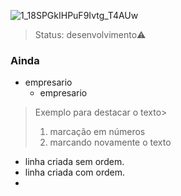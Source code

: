 ![1_18SPGkIHPuF9Ivtg_T4AUw](https://user-images.githubusercontent.com/84356982/120250513-c6021a00-c254-11eb-905e-1919bb16c4ea.png)

> Status: desenvolvimento⚠️

### Ainda
+ empresario 
  - empresario

>Exemplo para destacar o texto>
>1. marcação em números
>2. marcando novamente o texto 
* linha criada sem ordem.
* linha criada com ordem.
* 

